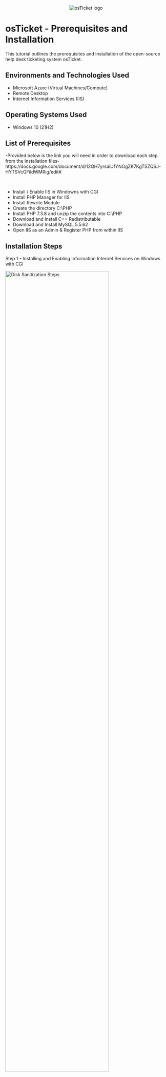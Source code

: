 <p align="center">
<img src="https://i.imgur.com/Clzj7Xs.png" alt="osTicket logo"/>
</p>

<h1>osTicket - Prerequisites and Installation</h1>
This tutorial outlines the prerequisites and installation of the open-source help desk ticketing system osTicket.<br />


<h2>Environments and Technologies Used</h2>

- Microsoft Azure (Virtual Machines/Compute)
- Remote Desktop
- Internet Information Services (IIS)

<h2>Operating Systems Used </h2>

- Windows 10</b> (21H2)

<h2>List of Prerequisites</h2>
-Provided below is the link you will need in order to download each step from the Installation files-
https://docs.google.com/document/d/12QH7yrsaiUfYNOgZK7KgTSZQSJ-HYTSVcGFildWMRig/edit#
</p>
<br />

- Install / Enable IIS in Windowns with CGI 
- Install PHP Manager for IIS 
- Install Rewrite Module
- Create the directory C:\PHP
- Install PHP 7.3.8 and unzip the contents into C:\PHP
- Download and Install C++ Redistributable
- Download and Install MySQL 5.5.62
- Open IIS as an Admin & Register PHP from within IIS


<h2>Installation Steps</h2>
Step 1 - Installing and Enabling Information Internet Services on Windows with CGI
 
<p>
<img src="https://i.imgur.com/y6SuxGq.png" height="80%" width="80%" alt="Disk Sanitization Steps"/>
</p>
<p>
IIS: Internet Information Services - Web server that allows this computer to serve up websites. 

Right click start menu, click run, type control for control panel, under programs, click turn windows features on / off,
click and expand Information Internet Services, expand world wide web services, expand application development features, click CGI (CGI lets us install PHP Manager), 
Install.

Test web sever: Type 127.0.0.1 into URL search bar, it should load IIS Default Website. 
</p>
<br />

Step 2 - From the Installation Files, download and install PHP Manager for IIS (PHPManagerForIIS_V1.5.0.msi)
<p>
<img src="https://i.imgur.com/G9lgwnZ.png" height="80%" width="80%" alt="Disk Sanitization Steps"/>
</p>
<p>
Download PHP from installation files to computer, open downloads folder and double click to install, hit next, I agree, close app. Next we will download and install the Rewrite Module.
</p>
<br />

Step 3 - From the Installation Files, download and install the Rewrite Module (rewrite_amd64_en-US.msi)
<p>
<img src="https://i.imgur.com/AX4ClvR.png" height="80%" width="80%" alt="Disk Sanitization Steps"/>
</p>
<p>
Download Rewrite Module, open downloads folder, double click to install, finish. 
</p>
<br />

Step 4 - Create the directory C:\PHP
<p>
<img src="https://i.imgur.com/M5FdBHO.png" height="80%" width="80%" alt="Disk Sanitization Steps"/>
</p>
<p>
Type C: into File Explorer search bar, right click under existing folders above and choose New, Folder, and type PHP, click enter). 
</p>
<br />

Step 5 - From the Installation Files, download PHP 7.3.8 (php-7.3.8-nts-Win32-VC15-x86.zip) and unzip the contents into C:\PHP
 
<p>
<img src="https://i.imgur.com/3lCESBz.png" height="80%" width="80%" alt="Disk Sanitization Steps"/>
</p>
<p>
Once downloaded, right click on file, extract all, when it wants destination, click browse, This PC, windows(C:), PHP folder, select and click extract. 

</p>
<br />

Step 6 - Download and Install C++ Redistributable
 
<p>
<img src="https://i.imgur.com/9zRU2Xs.png" height="80%" width="80%" alt="Disk Sanitization Steps"/>
</p>
<p>
Once downloaded, double click on file, Agree to terms and conditions and install, close. 

</p>
<br />

Step 7 - Download and Install MySQL 5.5.62 (mysql-5.5.62-win32.msi)
 
<p>
<img src="https://i.imgur.com/T2O8XkP.png" height="80%" width="80%" alt="Disk Sanitization Steps"/>
</p>
<p>

Double click mysql file once downloaded, click next, I accept agreement, typical install, install, 
make sure Launch the MySQL Instance Configuration Wizard is checked, finish.

Open notepad and write down credentials so you dont forget! 
Click next, choose standard configuration, next. Fill out username and password of choice, next, execute, Finish.


</p>
<br />

Step 8 & 9 - Open IIS as an Admin & Register PHP from within IIS
 
<p>
<img src="https://i.imgur.com/wUXi66Q.png" height="80%" width="80%" alt="Disk Sanitization Steps"/>
<img src="https://i.imgur.com/MzaBYy0.png" height="80%" width="80%" alt="Disk Sanitization Steps"/>
<img src="https://i.imgur.com/PesIWbu.png" height="80%" width="80%" alt="Disk Sanitization Steps"/>
</p>
<p>

Click start, type IIS, right click Internet Information Services and run as administrator. 
Register PHP now, click PHP manager app, double click, PHP is not enabled so we need to register new PHP version, browse to where we put all the PHP files. 
C drive, PHP, click PHP.cgi (PHP executable), click open. 

*Anytime you do anything to IIS, it is recommended that you restart the web server, To do this click name of server at the top left and then go to Restart that is on top right of page*

</p>
<br />

<h2>Installing os Ticket</h2>
 </p>
 <p>
 
First - Download osTicket from the Installation Files Folder & Extract and copy “upload” folder to c:\inetpub\wwwroot

Find osTicket file (zip file) under downloads, double click, we want to drag the uploads file into a separate folder to 
c: \intetpub\wwwroot. To do this we will open up separate file explorer, click This PC, Windows (C:), innetpub, wwwroot, 
now we can drag the upload folder into this wwwroot folder. 

Now, Within c:\inetpub\wwwroot, Rename “upload” to “osTicket”. Once the upload file has processed into wwwroot, you
can right click the upload folder and click rename, type osTicket and hit enter. 

Reload IIS again and click Restart. 
<p>
<img src="https://i.imgur.com/kWb292F.png" height="80%" width="80%" alt="Disk Sanitization Steps"/>
<img src="https://i.imgur.com/uXDpqdp.png" height="80%" width="80%" alt="Disk Sanitization Steps"/>
<img src="https://i.imgur.com/7z5EU9W.png" height="80%" width="80%" alt="Disk Sanitization Steps"/>

</p>
<p>


Now reopen IIS, click sites underneath web server name (top left), default web site, click osTicket, 
on the right, click browse, *80. This should open up os Ticket if it does not then it means you've made an error. 
You'll need to restart the lab over or try to find where you went wrong along the way. 

os Ticket should open, *Note that some extensions are not enabled*

Go back to IIS, sites -> Default -> osTicket
Double-click PHP Manager
Click “Enable or disable an extension”
Enable: php_imap.dll
Enable: php_intl.dll
Enable: php_opcache.dll
Refresh the osTicket site in your browse, observe the changes.

<p>
<img src="https://i.imgur.com/LCxNNU8.png" height="80%" width="80%" alt="Disk Sanitization Steps"/>
<img src="https://i.imgur.com/oW12QWu.png" height="80%" width="80%" alt="Disk Sanitization Steps"/>
<img src="https://i.imgur.com/DVSEFcQ.png" height="80%" width="80%" alt="Disk Sanitization Steps"/>
<img src="https://i.imgur.com/5GHfrxY.png" height="80%" width="80%" alt="Disk Sanitization Steps"/>
<img src="https://i.imgur.com/BeXt5TD.png" height="80%" width="80%" alt="Disk Sanitization Steps"/>
<img src="https://i.imgur.com/B1byKWa.png" height="80%" width="80%" alt="Disk Sanitization Steps"/>
</p>
<p>

</p>
<br />

<h2>Rename: ost-config.php</h2>
 
<p>
<img src="https://i.imgur.com/fDmaM4V.png" height="80%" width="80%" alt="Disk Sanitization Steps"/>
 
<img src="https://i.imgur.com/DmGfRFk.png" height="80%" width="80%" alt="Disk Sanitization Steps"/>
</p>
<p>

From: C:\inetpub\wwwroot\osTicket\include\ost-sampleconfig.php
 
To: C:\inetpub\wwwroot\osTicket\include\ost-config.php
</p>
<p>
<br />
 
<h2>Assign Permissions: ost-config.php</h2>
 
Once you've changed the name to ost-config.php, you will need to assign permissions to ost-config.php. Right click and click Properties, Security, Advanced, Disable Inheritance, Choose "Remove all inherited permissions from this object". Add, select principal, enter "everyone" in object box. 
Click ok, Basic permissions: Full Control, Ok, Apply, Ok. 


</p>
<br />

<p>
<img src="https://i.imgur.com/Ic8Gtr3.png" height="80%" width="80%" alt="Disk Sanitization Steps"/>
<img src="https://i.imgur.com/sWwcDPq.png" height="80%" width="80%" alt="Disk Sanitization Steps"/>
<img src="https://i.imgur.com/tFHhqC4.png" height="80%" width="80%" alt="Disk Sanitization Steps"/>
<img src="https://i.imgur.com/7GhRy0O.png" height="80%" width="80%" alt="Disk Sanitization Steps"/>
<img src="https://i.imgur.com/t98co4y.png" height="80%" width="80%" alt="Disk Sanitization Steps"/>
<img src="https://i.imgur.com/c88A4sn.png" height="80%" width="80%" alt="Disk Sanitization Steps"/>
</p>
<p>
<br />
 
<h2>Continue Setting up osTicket in the browser (click Continue)</h2>
-From the Installation Files, download and install HeidiSQL-
<p>
<img src="https://i.imgur.com/3JMV4Fq.png" height="80%" width="80%" alt="Disk Sanitization Steps"/>
</p>
<p>

Install everything once done, create new connection to database, click new, 
username:root
password:Password1
These credentials should match the credentials you made during the MySQL setup.  


</p>
<br />

<h2>Congratulations, hopefully it is installed with no errors!
Browse to your help desk login page: http://localhost/osTicket/scp/login.php</h2>
 
<p>
<img src="https://i.imgur.com/lfQHYLG.png" height="80%" width="80%" alt="Disk Sanitization Steps"/>
<img src="https://i.imgur.com/U7gAM51.png" height="80%" width="80%" alt="Disk Sanitization Steps"/> 
</p>
<p>
 <br />
